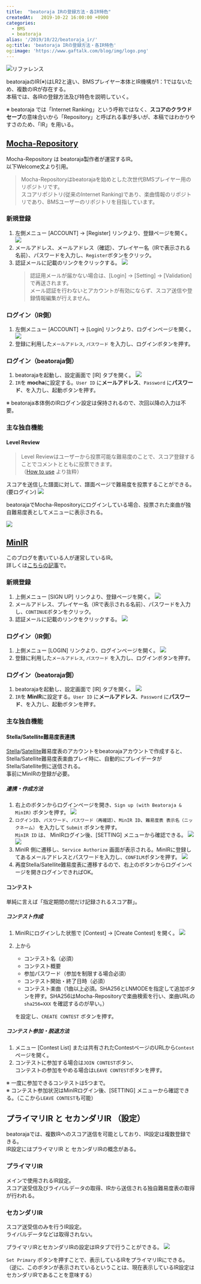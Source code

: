 ```yaml
---
title:  "beatoraja IRの登録方法・各IR特色"
createdAt:   2019-10-22 16:00:00 +0900
categories: 
  - BMS
  - beatoraja
alias: '/2019/10/22/beatoraja_ir/'
og:title: 'beatoraja IRの登録方法・各IR特色'
og:image: 'https://www.gaftalk.com/blog/img/logo.png'
---
```


![リファレンス](/blog/img/logo.png)

beatorajaのIR(※)はLR2と違い、BMSプレイヤー本体とIR機構が1：1ではないため、複数のIRが存在する。  
本稿では、各IRの登録方法及び特色を説明していく。

※ beatoraja では「Internet Ranking」という呼称ではなく、**スコアのクラウドセーブ**の意味合いから「Repository」と呼ばれる事が多いが、本稿ではわかりやすさのため、「IR」を用いる。

## [Mocha-Repository](https://mocha-repository.info/)

Mocha-Repository は beatoraja製作者が運営するIR。  
以下Welcome文より引用。

> Mocha-Repositoryはbeatorajaを始めとした次世代BMSプレイヤー用のリポジトリです。  
> スコアリポジトリ(従来のInternet Ranking)であり、楽曲情報のリポジトリであり、BMSユーザーのリポジトリを目指しています。

### 新規登録
1. 左側メニュー [ACCOUNT] -> [Register] リンクより、登録ページを開く。
   ![](/blog/img/2019-10-22-15-41-57.png)
2. メールアドレス、メールアドレス（確認）、プレイヤー名（IRで表示される名前）、パスワードを入力し、`Register`ボタンをクリック。
3. 認証メールに記載のリンクをクリックする。
   ![](/blog/img/2019-10-22-15-52-38.png)
   > 認証用メールが届かない場合は、[Login] -> [Setting] -> [Validation] で再送されます。  
   > メール認証を行わないとアカウントが有効にならず、スコア送信や登録情報編集が行えません。

### ログイン（IR側）
1. 左側メニュー [ACCOUNT] -> [Login] リンクより、ログインページを開く。
   ![](/blog/img/2019-10-22-15-55-07.png)
2. 登録に利用した`メールアドレス`, `パスワード` を入力し、ログインボタンを押す。

### ログイン（beatoraja側）
1. beatorajaを起動し、設定画面で [IR] タブを開く。
   ![](/blog/img/2019-10-22-15-58-35.png)
2. `IR`を **mocha**に設定する。`User ID` に**メールアドレス**、`Password` に**パスワード**、を入力し、起動ボタンを押す。

※ beatoraja本体側のIRログイン設定は保持されるので、次回以降の入力は不要。

### 主な独自機能

#### Level Review
> Level Reviewはユーザーから投票可能な難易度のことで、スコア登録することでコメントとともに投票できます。  
> （[How to use](https://mocha-repository.info/howtouse.php) より抜粋）

スコアを送信した譜面に対して、譜面ページで難易度を投票することができる。(要ログイン)
![](/blog/img/2019-10-22-16-52-40.png)

beatorajaでMocha-Repositoryにログインしている場合、投票された楽曲が独自難易度表としてメニューに表示される。

![](/blog/img/2019-10-22-16-08-24.png)

## [MinIR](https://www.gaftalk.com/minir/#)

このブログを書いている人が運営しているIR。  
詳しくは[こちらの記事](/_posts/development_of_minir/development_of_minir.md)で。

### 新規登録
1. 上側メニュー [SIGN UP] リンクより、登録ページを開く。
   ![](/blog/img/2019-10-22-16-16-29.png)
2. メールアドレス、プレイヤー名（IRで表示される名前）、パスワードを入力し、`CONTINUE`ボタンをクリック。
3. 認証メールに記載のリンクをクリックする。
   ![](/blog/img/2019-10-22-16-18-44.png)

### ログイン（IR側）
1. 上側メニュー [LOGIN] リンクより、ログインページを開く。
   ![](/blog/img/2019-10-22-16-20-38.png)
2. 登録に利用した`メールアドレス`, `パスワード` を入力し、ログインボタンを押す。

### ログイン（beatoraja側）
1. beatorajaを起動し、設定画面で [IR] タブを開く。
   ![](/blog/img/2019-10-22-16-21-57.png)
2. `IR`を **MinIR**に設定する。`User ID` に**メールアドレス**、`Password` に**パスワード**、を入力し、起動ボタンを押す。

### 主な独自機能

#### Stella/Satellite難易度表連携
[Stella](https://stellabms.xyz/#/difftable)/[Satellite](https://lite.stellabms.xyz/#/difftable)難易度表のアカウントをbeatorajaアカウントで作成すると、Stella/Satellite難易度表楽曲プレイ時に、自動的にプレイデータがStella/Satellite側に送信される。  
事前にMinIRの登録が必要。

##### 連携・作成方法
1. 右上のボタンからログインページを開き、`Sign up (with Beatoraja & MinIR)` ボタンを押す。
   ![](/blog/img/2019-10-22-16-32-23.png)
2. `ログインID`、`パスワード`、`パスワード（再確認）`、`MinIR ID`、`難易度表 表示名（ニックネーム）` を入力して `Submit` ボタンを押す。  
   `MinIR ID` は、 MinIRログイン後、[SETTING] メニューから確認できる。
   ![](/blog/img/2019-10-22-16-39-26.png)
   ![](/blog/img/2019-10-22-16-39-54.png)
3. MinIR 側に遷移し、`Service Authorize` 画面が表示される。MinIRに登録してあるメールアドレスとパスワードを入力し、`CONFILM`ボタンを押す。
   ![](/blog/img/2019-10-22-16-43-52.png)
4. 再度Stella/Satellite難易度表に遷移するので、右上のボタンからログインページを開きログインできればOK。

#### コンテスト
単純に言えば「指定期間の間だけ記録されるスコア群」。

##### コンテスト作成
1. MinIRにログインした状態で [Contest] -> [Create Contest] を開く。
   ![](/blog/img/2019-10-22-16-58-30.png)
2. 上から
   * コンテスト名（必須）
   * コンテスト概要
   * 参加パスワード（参加を制限する場合必須）
   * コンテスト開始・終了日時（必須）
   * コンテスト楽曲（1曲以上必須。SHA256とLNMODEを指定して追加ボタンを押す。SHA256はMocha-Repositoryで楽曲検索を行い、楽曲URLの`sha256=XXX` を確認するのが早い。）
  
   を設定し、`CREATE CONTEST` ボタンを押す。

##### コンテスト参加・脱退方法
1. メニュー [Contest List] または共有されたContestページのURLから`Contest` ページを開く。
2. コンテストに参加する場合は`JOIN CONTEST`ボタン、  
   コンテストの参加をやめる場合は`LEAVE CONTEST`ボタンを押す。

※ 一度に参加できるコンテストは5つまで。  
※ コンテスト参加状況はMinIRログイン後、[SETTING] メニューから確認できる。（ここから`LEAVE CONTEST`も可能）

## プライマリIR と セカンダリIR （設定）
beatorajaでは、複数IRへのスコア送信を可能としており、IR設定は複数登録できる。  
IR設定にはプライマリIR と セカンダリIRの概念がある。

### プライマリIR
メインで使用されるIR設定。  
スコア送受信及びライバルデータの取得、IRから送信される独自難易度表の取得が行われる。

### セカンダリIR
スコア送受信のみを行うIR設定。  
ライバルデータなどは取得されない。

プライマリIRとセカンダリIRの設定はIRタブで行うことができる。
![](/blog/img/2019-10-22-17-17-02.png)

`Set Primary` ボタンを押すことで、表示しているIRをプライマリIRにできる。  
（逆に、このボタンが表示されているということは、現在表示しているIR設定はセカンダリIRであることを意味する）